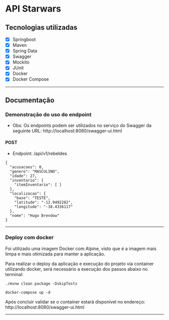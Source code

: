 # API Starwars

## Tecnologias utilizadas
 - [X] Springboot
 - [X] Maven
 - [X] Spring Data
 - [X] Swagger
 - [X] Mockito
 - [X] JUnit
 - [X] Docker
 - [X] Docker Compose

***
## Documentação

### Demonstração do uso do endpoint

 - Obs: Os endpoints podem ser utilizados no serviço do Swagger da seguinte URL: http://localhost:8080/swagger-ui.html

#### POST 
- Endpoint: /api/v1/rebeldes

```
{
  "acusacoes": 0,
  "genero": "MASCULINO",
  "idade": 27,
  "inventario": {
    "itemInventario": [ ]
  },
  "localizacao": {
    "base": "TESTE",
    "latitude": "-12.9492282",
    "longitude": "-38.4336117"
  },
  "nome": "Hugo Brendow"
}
```

***


### Deploy com docker

Foi utilizado uma imagem Docker com Alpine, visto que é a imagem mais limpa e mais otimizada para manter 
a aplicação.

Para realizar o deploy da aplicação e execução do projeto via container utilizando docker, será necessário a execução
dos passos abaixo no terminal:

```
./mvnw clean package -DskipTests

docker-compose up -d
```
Após concluir validar se o container estará disponível no endereço: http://localhost:8080/swagger-ui.html

***